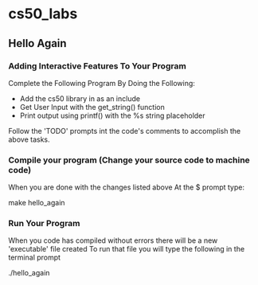 # cs50_labs

## Hello Again 
### Adding Interactive Features To Your Program 

Complete the Following Program By Doing the Following:

  - Add the cs50 library in as an include
  - Get User Input with the get_string() function
  - Print output using printf() with the %s string placeholder

Follow the 'TODO' prompts int the code's comments to accomplish the above tasks. 

### Compile your program (Change your source code to machine code)
When you are done with the changes listed above
At the $ prompt type:

  make hello_again

### Run Your Program
When you code has compiled without errors there will be a new 'executable' file created
To run that file you will type the following in the terminal prompt

  ./hello_again 
